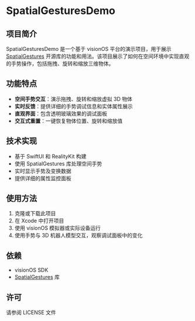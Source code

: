 # SpatialGesturesDemo

## 项目简介

SpatialGesturesDemo 是一个基于 visionOS 平台的演示项目，用于展示 [SpatialGestures](https://github.com/lazygunner/SpatialGestures) 开源库的功能和用法。该项目展示了如何在空间环境中实现直观的手势操作，包括拖拽、旋转和缩放三维物体。

## 功能特点

- **空间手势交互**：演示拖拽、旋转和缩放虚拟 3D 物体
- **实时反馈**：提供详细的手势调试信息和实体属性展示
- **直观界面**：包含透明玻璃效果的调试面板
- **交互式重置**：一键恢复物体位置、旋转和缩放值

## 技术实现

- 基于 SwiftUI 和 RealityKit 构建
- 使用 SpatialGestures 库处理空间手势
- 实时显示手势及变换数据
- 提供详细的属性监控面板

## 使用方法

1. 克隆或下载此项目
2. 在 Xcode 中打开项目
3. 使用 visionOS 模拟器或实际设备运行
4. 使用手势与 3D 机器人模型交互，观察调试面板中的变化

## 依赖

- visionOS SDK
- [SpatialGestures](https://github.com/lazygunner/SpatialGestures) 库

## 许可

请参阅 LICENSE 文件 